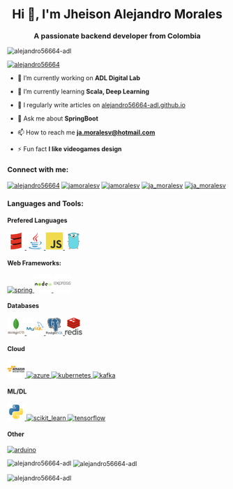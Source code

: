 <h1 align="center">Hi 👋, I'm Jheison Alejandro Morales</h1>
<h3 align="center">A passionate backend developer from Colombia</h3>

<p align="left"> <img src="https://komarev.com/ghpvc/?username=alejandro56664-adl&label=Profile%20views&color=0e75b6&style=flat" alt="alejandro56664-adl" /> </p>

<p align="left"> <a href="https://twitter.com/alejandro56664" target="blank"><img src="https://img.shields.io/twitter/follow/alejandro56664?logo=twitter&style=for-the-badge" alt="alejandro56664" /></a> </p>

- 🔭 I’m currently working on **ADL Digital Lab**

- 🌱 I’m currently learning **Scala, Deep Learning**

- 📝 I regularly write articles on [alejandro56664-adl.github.io](alejandro56664-adl.github.io)

- 💬 Ask me about **SpringBoot**

- 📫 How to reach me **ja.moralesv@hotmail.com**

- ⚡ Fun fact **I like videogames design**

<h3 align="left">Connect with me:</h3>
<p align="left">
<a href="https://twitter.com/alejandro56664" target="blank"><img align="center" src="https://raw.githubusercontent.com/rahuldkjain/github-profile-readme-generator/master/src/images/icons/Social/twitter.svg" alt="alejandro56664" height="30" width="40" /></a>
<a href="https://linkedin.com/in/jamoralesv" target="blank"><img align="center" src="https://raw.githubusercontent.com/rahuldkjain/github-profile-readme-generator/master/src/images/icons/Social/linked-in-alt.svg" alt="jamoralesv" height="30" width="40" /></a>
<a href="https://kaggle.com/jamoralesv" target="blank"><img align="center" src="https://raw.githubusercontent.com/rahuldkjain/github-profile-readme-generator/master/src/images/icons/Social/kaggle.svg" alt="jamoralesv" height="30" width="40" /></a>
<a href="https://fb.com/ja_moralesv" target="blank"><img align="center" src="https://raw.githubusercontent.com/rahuldkjain/github-profile-readme-generator/master/src/images/icons/Social/facebook.svg" alt="ja_moralesv" height="30" width="40" /></a>
<a href="https://www.hackerrank.com/ja_moralesv" target="blank"><img align="center" src="https://raw.githubusercontent.com/rahuldkjain/github-profile-readme-generator/master/src/images/icons/Social/hackerrank.svg" alt="ja_moralesv" height="30" width="40" /></a>
</p>

<h3 align="left">Languages and Tools:</h3>
<h4 align="left">Prefered Languages</h4>
<p align="left"> 
<a href="https://www.scala-lang.org" target="_blank"> <img src="https://raw.githubusercontent.com/devicons/devicon/master/icons/scala/scala-original.svg" alt="scala" width="40" height="40"/> </a> <a href="https://www.java.com" target="_blank"> <img src="https://raw.githubusercontent.com/devicons/devicon/master/icons/java/java-original.svg" alt="java" width="40" height="40"/> </a> <a href="https://developer.mozilla.org/en-US/docs/Web/JavaScript" target="_blank"> <img src="https://raw.githubusercontent.com/devicons/devicon/master/icons/javascript/javascript-original.svg" alt="javascript" width="40" height="40"/> </a> <a href="https://golang.org" target="_blank"> <img src="https://raw.githubusercontent.com/devicons/devicon/master/icons/go/go-original.svg" alt="go" width="40" height="40"/> </a>
   
<h4 align="left">Web Frameworks:</h4>
<a href="https://spring.io/" target="_blank"> <img src="https://www.vectorlogo.zone/logos/springio/springio-icon.svg" alt="spring" width="40" height="40"/> </a> 
<a href="https://nodejs.org" target="_blank"> <img src="https://raw.githubusercontent.com/devicons/devicon/master/icons/nodejs/nodejs-original-wordmark.svg" alt="nodejs" width="40" height="40"/> </a> 
<a href="https://expressjs.com" target="_blank"> <img src="https://raw.githubusercontent.com/devicons/devicon/master/icons/express/express-original-wordmark.svg" alt="express" width="40" height="40"/> </a>

<h4 align="left">Databases</h4>
 <a href="https://www.mongodb.com/" target="_blank"> <img src="https://raw.githubusercontent.com/devicons/devicon/master/icons/mongodb/mongodb-original-wordmark.svg" alt="mongodb" width="40" height="40"/> </a> 
  <a href="https://www.mysql.com/" target="_blank"> <img src="https://raw.githubusercontent.com/devicons/devicon/master/icons/mysql/mysql-original-wordmark.svg" alt="mysql" width="40" height="40"/> </a>
  <a href="https://www.postgresql.org" target="_blank"> <img src="https://raw.githubusercontent.com/devicons/devicon/master/icons/postgresql/postgresql-original-wordmark.svg" alt="postgresql" width="40" height="40"/> </a> 
  <a href="https://redis.io" target="_blank"> <img src="https://raw.githubusercontent.com/devicons/devicon/master/icons/redis/redis-original-wordmark.svg" alt="redis" width="40" height="40"/> </a> 
  
<h4 align="left">Cloud</h4>
  <a href="https://aws.amazon.com" target="_blank"> <img src="https://raw.githubusercontent.com/devicons/devicon/master/icons/amazonwebservices/amazonwebservices-original-wordmark.svg" alt="aws" width="40" height="40"/> </a> <a href="https://azure.microsoft.com/en-in/" target="_blank"> <img src="https://www.vectorlogo.zone/logos/microsoft_azure/microsoft_azure-icon.svg" alt="azure" width="40" height="40"/> </a> 
  <a href="https://kubernetes.io" target="_blank"> <img src="https://www.vectorlogo.zone/logos/kubernetes/kubernetes-icon.svg" alt="kubernetes" width="40" height="40"/> </a>   <a href="https://kafka.apache.org/" target="_blank"> <img src="https://www.vectorlogo.zone/logos/apache_kafka/apache_kafka-icon.svg" alt="kafka" width="40" height="40"/> </a> 
  </p>
  </p>
<h4 align="left">ML/DL</h4>
<p align="left"> 
      <a href="https://www.python.org" target="_blank"> <img src="https://raw.githubusercontent.com/devicons/devicon/master/icons/python/python-original.svg" alt="python" width="40" height="40"/> </a>
  <a href="https://scikit-learn.org/" target="_blank"> <img src="https://upload.wikimedia.org/wikipedia/commons/0/05/Scikit_learn_logo_small.svg" alt="scikit_learn" width="40" height="40"/> </a>
  <a href="https://www.tensorflow.org" target="_blank"> <img src="https://www.vectorlogo.zone/logos/tensorflow/tensorflow-icon.svg" alt="tensorflow" width="40" height="40"/> </a> 
  </p>
  
<h4 align="left">Other</h4>
<p align="left"> 
<a href="https://www.arduino.cc/" target="_blank"> <img src="https://cdn.worldvectorlogo.com/logos/arduino-1.svg" alt="arduino" width="40" height="40"/> </a> 
</p>


<p><img align="left" src="https://github-readme-stats.vercel.app/api/top-langs?username=alejandro56664-adl&show_icons=true&locale=en&layout=compact" alt="alejandro56664-adl" /></p>

<p>&nbsp;<img align="center" src="https://github-readme-stats.vercel.app/api?username=alejandro56664-adl&show_icons=true&locale=en" alt="alejandro56664-adl" /></p>

<p><img align="center" src="https://github-readme-streak-stats.herokuapp.com/?user=alejandro56664-adl&" alt="alejandro56664-adl" /></p>

